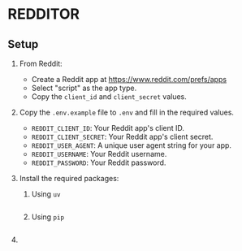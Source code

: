# REDDITOR

## Setup

1. From Reddit:

   - Create a Reddit app at https://www.reddit.com/prefs/apps
   - Select "script" as the app type.
   - Copy the `client_id` and `client_secret` values.

2. Copy the `.env.example` file to `.env` and fill in the required values.

   - `REDDIT_CLIENT_ID`: Your Reddit app's client ID.
   - `REDDIT_CLIENT_SECRET`: Your Reddit app's client secret.
   - `REDDIT_USER_AGENT`: A unique user agent string for your app.
   - `REDDIT_USERNAME`: Your Reddit username.
   - `REDDIT_PASSWORD`: Your Reddit password.

3. Install the required packages:

   1. Using `uv`

   ```bash

   ```

   2. Using `pip`

   ```bash

   ```

4.
